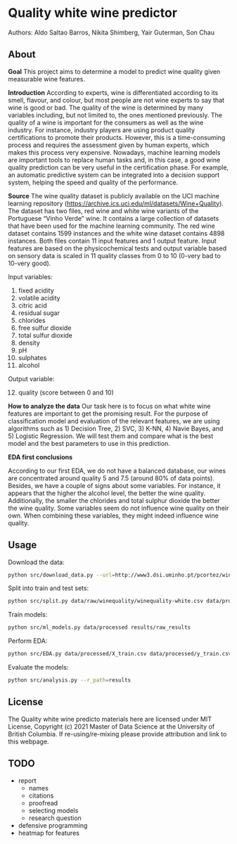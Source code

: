 # Quality white wine predictor
Authors: Aldo Saltao Barros, Nikita Shimberg, Yair Guterman, Son Chau

## About 

**Goal**
This project aims to determine a model to predict wine quality given measurable wine features.

**Introduction**
According to experts, wine is differentiated according to its smell, flavour, and colour, but most people are not wine experts to say that wine is good or bad. The quality of the wine is determined by many variables including, but not limited to, the ones mentioned previously. The quality of a wine is important for the consumers as well as the wine industry. For instance, industry players are using product quality certifications to promote their products. However, this is a time-consuming process and requires the assessment given by human experts, which makes this process very expensive. Nowadays, machine learning models are important tools to replace human tasks and, in this case, a good wine quality prediction can be very useful in the certification phase. For example, an automatic predictive system can be integrated into a decision support system, helping the speed and quality of the performance.

**Source**
The wine quality dataset is publicly available on the UCI machine learning repository (https://archive.ics.uci.edu/ml/datasets/Wine+Quality). The dataset has two files, red wine and white wine variants of the Portuguese “Vinho Verde” wine. It contains a large collection of datasets that have been used for the machine learning community. The red wine dataset contains 1599 instances and the white wine dataset contains 4898 instances. Both files contain 11 input features and 1 output feature. Input features are based on the physicochemical tests and output variable based on sensory data is scaled in 11 quality classes from 0 to 10 (0-very bad to 10-very good).


Input variables:

1. fixed acidity
2. volatile acidity
3. citric acid
4. residual sugar
5. chlorides
6. free sulfur dioxide
7. total sulfur dioxide
8. density
9. pH
10. sulphates
11. alcohol


Output variable:

12. quality (score between 0 and 10)


**How to analyze the data**
Our task here is to focus on what white wine features are important to get the promising result. For the purpose of classification model and evaluation of the relevant features, we are using algorithms such as 1) Decision Tree, 2) SVC, 3) K-NN, 4) Navie Bayes, and 5) Logistic Regression. We will test them and compare what is the best model and the best parameters to use in this prediction.


**EDA first conclusions**

According to our first EDA, we do not have a balanced database, our wines are concentrated around quality 5 and 7.5 (around 80% of data points). Besides, we have a couple of signs about some variables. For instance, it appears that the higher the alcohol level, the better the wine quality. Additionally, the smaller the chlorides and total sulphur dioxide the better the wine quality. Some variables seem do not influence wine quality on their own. When combining these variables, they might indeed influence wine quality.

## Usage

Download the data:

```bash
python src/download_data.py --url=http://www3.dsi.uminho.pt/pcortez/wine/winequality.zip --path=data/raw/
```

Split into train and test sets:

```bash
python src/split.py data/raw/winequality/winequality-white.csv data/processed
```

Train models:

```bash
python src/ml_models.py data/processed results/raw_results
```

Perform EDA:

```bash
python src/EDA.py data/processed/X_train.csv data/processed/y_train.csv results
```

Evaluate the models:

```bash
python src/analysis.py --r_path=results
```

## License

The Quality white wine predicto materials here are licensed under MIT License, Copyright (c) 2021 Master of Data Science at the University of British Columbia. If re-using/re-mixing please provide attribution and link to this webpage.

## TODO

- report
  - names
  - citations
  - proofread
  - selecting models
  - research question
- defensive programming
- heatmap for features
